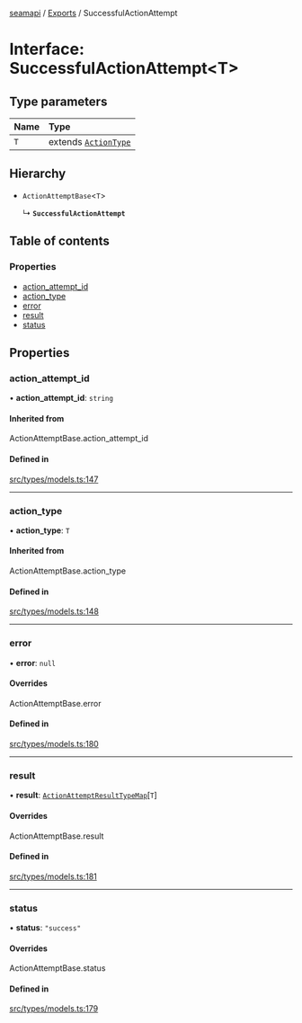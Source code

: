 [seamapi](../README.md) / [Exports](../modules.md) / SuccessfulActionAttempt

# Interface: SuccessfulActionAttempt<T\>

## Type parameters

| Name | Type |
| :------ | :------ |
| `T` | extends [`ActionType`](../modules.md#actiontype) |

## Hierarchy

- `ActionAttemptBase`<`T`\>

  ↳ **`SuccessfulActionAttempt`**

## Table of contents

### Properties

- [action\_attempt\_id](SuccessfulActionAttempt.md#action_attempt_id)
- [action\_type](SuccessfulActionAttempt.md#action_type)
- [error](SuccessfulActionAttempt.md#error)
- [result](SuccessfulActionAttempt.md#result)
- [status](SuccessfulActionAttempt.md#status)

## Properties

### action\_attempt\_id

• **action\_attempt\_id**: `string`

#### Inherited from

ActionAttemptBase.action\_attempt\_id

#### Defined in

[src/types/models.ts:147](https://github.com/seamapi/javascript/blob/main/src/types/models.ts#L147)

___

### action\_type

• **action\_type**: `T`

#### Inherited from

ActionAttemptBase.action\_type

#### Defined in

[src/types/models.ts:148](https://github.com/seamapi/javascript/blob/main/src/types/models.ts#L148)

___

### error

• **error**: ``null``

#### Overrides

ActionAttemptBase.error

#### Defined in

[src/types/models.ts:180](https://github.com/seamapi/javascript/blob/main/src/types/models.ts#L180)

___

### result

• **result**: [`ActionAttemptResultTypeMap`](ActionAttemptResultTypeMap.md)[`T`]

#### Overrides

ActionAttemptBase.result

#### Defined in

[src/types/models.ts:181](https://github.com/seamapi/javascript/blob/main/src/types/models.ts#L181)

___

### status

• **status**: ``"success"``

#### Overrides

ActionAttemptBase.status

#### Defined in

[src/types/models.ts:179](https://github.com/seamapi/javascript/blob/main/src/types/models.ts#L179)
